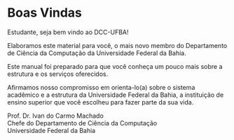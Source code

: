 Boas Vindas
===========

Estudante, seja bem vindo ao DCC-UFBA!

Elaboramos este material para você, o mais novo membro do Departamento
de Ciência da Computação da Universidade Federal da Bahia.

Este manual foi preparado para que você conheça um pouco mais sobre a
estrutura e os serviços oferecidos.

Afirmamos nosso compromisso em orienta-lo(a) sobre o sistema acadêmico e
a estrutura da Universidade Federal da Bahia, a instituição de ensino
superior que você escolheu para fazer parte da sua vida.


Prof. Dr. Ivan do Carmo Machado\
Chefe do Departamento de Ciência da Computação\
Universidade Federal da Bahia
